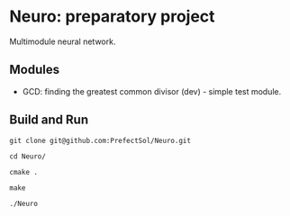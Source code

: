 # Neuro: preparatory project

Multimodule neural network.


## Modules

- GCD: finding the greatest common divisor (dev) - simple test module.


## Build and Run

```
git clone git@github.com:PrefectSol/Neuro.git

cd Neuro/

cmake .

make

./Neuro
```